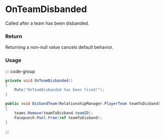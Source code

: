 # OnTeamDisbanded
<Badge type="info" text="Team"/>[<Badge type="danger" text="Carbon Compatible"/>](https://github.com/CarbonCommunity/Carbon)[<Badge type="warning" text="Oxide Compatible"/>](https://github.com/OxideMod/Oxide.Rust)
Called after a team has been disbanded.

### Return
Returning a non-null value cancels default behavior.

### Usage
::: code-group
```csharp [Example]
private void OnTeamDisbanded()
{
	Puts("OnTeamDisbanded has been fired!");
}
```
```csharp [Source — Assembly-CSharp @ RelationshipManager]
public void DisbandTeam(RelationshipManager.PlayerTeam teamToDisband)
{
	teams.Remove(teamToDisband.teamID);
	Facepunch.Pool.Free(ref teamToDisband);
}

```
:::
